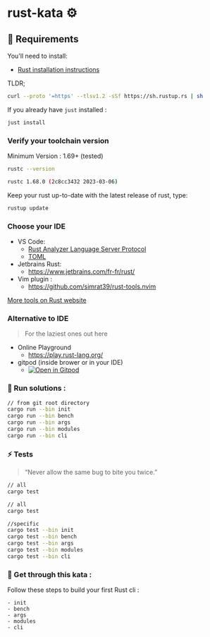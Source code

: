 # rust-kata ⚙️

## :pencil: Requirements

You'll need to install:

- [Rust installation instructions](https://www.rust-lang.org/tools/install)

TLDR;

```bash
curl --proto '=https' --tlsv1.2 -sSf https://sh.rustup.rs | sh
```

If you already have `just` installed :

```bash
just install
```

### Verify your toolchain version

Minimum Version : 1.69+ (tested)

```bash
rustc --version
```

```bash
rustc 1.68.0 (2c8cc3432 2023-03-06)
```

Keep your rust up-to-date with the latest release of rust, type:

```bash
rustup update
```

### Choose your IDE

- VS Code:
  - [Rust Analyzer Language Server Protocol](https://marketplace.visualstudio.com/items?itemName=rust-lang.rust-analyzer)
  - [TOML](https://marketplace.visualstudio.com/items?itemName=bungcip.better-toml)
- Jetbrains Rust:
  - https://www.jetbrains.com/fr-fr/rust/
- Vim plugin :
  - https://github.com/simrat39/rust-tools.nvim

[More tools on Rust website](https://www.rust-lang.org/tools)

### Alternative to IDE

> For the laziest ones out here

- Online Playground
  - https://play.rust-lang.org/
- gitpod (inside brower or in your IDE)
  - [![Open in Gitpod](https://gitpod.io/button/open-in-gitpod.svg)](https://gitpod.io/#https://github.com/Sbargaoui/rustic)

### :pencil: Run solutions :

```bash
// from git root directory
cargo run --bin init
cargo run --bin bench
cargo run --bin args
cargo run --bin modules
cargo run --bin cli
```

### :zap: Tests

> “Never allow the same bug to bite you twice.”

```bash
// all
cargo test

```

```bash
// all
cargo test

//specific
cargo test --bin init
cargo test --bin bench
cargo test --bin args
cargo test --bin modules
cargo test --bin cli
```

### 🚀 Get through this kata :

Follow these steps to build your first Rust cli :

```
- init
- bench
- args
- modules
- cli
```
